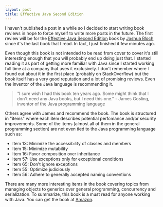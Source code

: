 ```yaml
---
layout: post
title: Effective Java Second Edition
---
```


  [ref-link]: http://www.amazon.com/gp/product/0321356683/ref=as_li_ss_tl?ie=UTF8&tag=randomshoutin-20&linkCode=as2&camp=217145&creative=399369&creativeASIN=0321356683
  [cover]: http://www.randomshouting.com/static/effective-java.png
  [author_about]: http://en.wikipedia.org/wiki/Joshua_Bloch
  
I haven't published a post in a while so I decided to start writing book reviews in hope to
force myself to write more posts in the future. The first review will be for the [Effective
Java Second Edition][ref-link] book by [Joshua Bloch][author_about] since it's the last book that I read. 
In fact, I just finished it few minutes ago.

<!-- more start -->
Even though this book is not intended to be read from cover to cover it's still interesting
enough that you will probably end up doing just that. I started reading it as part of getting
more familiar with Java since I started working full time at a company that uses it exclusively.
I don't remember where I found out about it in the first place (probably on StackOverflow) but
the book itself has a very good reputation and a lot of promising reviews. Even the inventor
of the Java language is recommending it.

> "I sure wish I had this book ten years ago. Some might think that I don't need any Java books, but I need this one." - James Gosling, inventor of the Java programming language

Others agree with James and recommend the book. The book is structured in "items" where each item
describes potential perfomance and/or security improvements. Some of the items (almost all of 
them in the general programming section) are not even tied to the Java programming language such as:

 * Item 13: Minimize the accessibility of classes and members
 * Item 15: Minimize mutability
 * Item 16: Favor composition over inheritance
 * Item 57: Use exceptions only for exceptional conditions
 * Item 65: Don't ignore exceptions
 * Item 55: Optimize judiciously
 * Item 56: Adhere to generally accepted naming conventions

There are many more interesting items in the book covering topics from managing objects
to generics over general programming, concurrency and serialization. To summarize, this
book is a must read for anyone working with Java. You can get the book at [Amazon][ref-link].

<!-- more end -->
